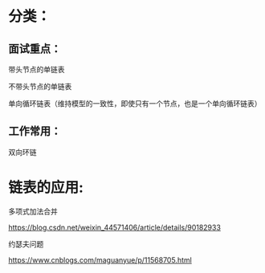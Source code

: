 # 分类：

## 面试重点：

带头节点的单链表

不带头节点的单链表

单向循环链表（维持模型的一致性，即使只有一个节点，也是一个单向循环链表）

## 工作常用：

双向环链



# 链表的应用:

多项式加法合并

https://blog.csdn.net/weixin_44571406/article/details/90182933

约瑟夫问题

https://www.cnblogs.com/maguanyue/p/11568705.html



